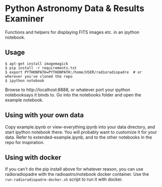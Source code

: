 
Python Astronomy Data & Results Examiner
========================================

Functions and helpers for displaying FITS images etc. in an ipython notebook.


Usage
-----

```
$ apt-get install imagemagick
$ pip install -r requirements.txt
$ export PYTHONPATH=PYTHONPATH:/home/USER/radioradiopadre  # or wherever you've cloned the repo
$ ipython notebook
```

Browse to http://localhost:8888, or whatever port your ipython notebooksays it binds to. Go into the 
notebooks folder and open the example notebook.

Using with your own data
------------------------

Copy example.ipynb or view-everything.ipynb into your data directory, and start ipython notebook there. You will probably want to customize it for your data. Refer to extended-example.ipynb, and to the other notebooks in the repo for inspiration.

Using with docker
-----------------

If you can't do the pip install above for whatever reason, you can use radioradiopadre with the radioastro/notebook docker container. Use the ```run-radioradiopadre-docker.sh``` script to run it with docker.

